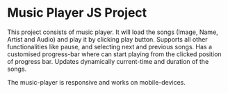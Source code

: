 # Music Player JS Project

This project consists of music player. It will load the songs (Image, Name, Artist and Audio) and play it by clicking play button. Supports all other functionalities like pause, 
and selecting next and previous songs. 
Has a customised progress-bar where can start playing from the clicked position of progress bar. Updates dynamically current-time and duration of the songs.

The music-player is responsive and works on mobile-devices.  
